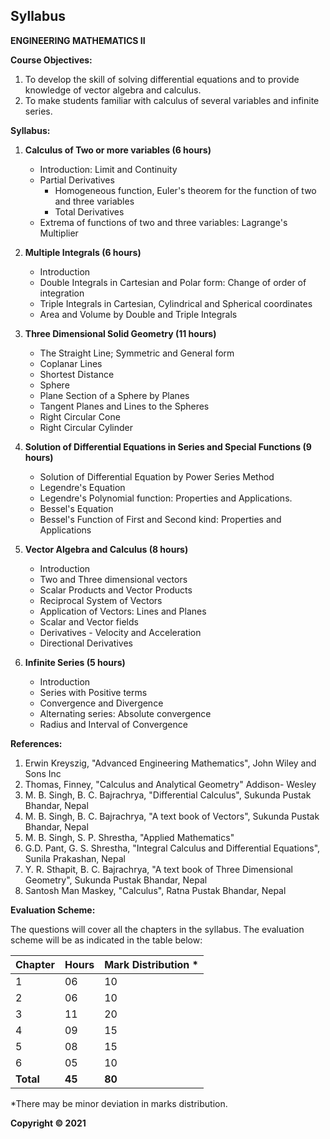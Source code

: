 ## Syllabus

**ENGINEERING MATHEMATICS II**

**Course Objectives:**

1. To develop the skill of solving differential equations and to provide knowledge of vector algebra and calculus.
2. To make students familiar with calculus of several variables and infinite series.

**Syllabus:**

1. **Calculus of Two or more variables (6 hours)**
   * Introduction: Limit and Continuity
   * Partial Derivatives
     * Homogeneous function, Euler's theorem for the function of two and three variables
     * Total Derivatives
   * Extrema of functions of two and three variables: Lagrange's Multiplier

2. **Multiple Integrals (6 hours)**
   * Introduction
   * Double Integrals in Cartesian and Polar form: Change of order of integration
   * Triple Integrals in Cartesian, Cylindrical and Spherical coordinates
   * Area and Volume by Double and Triple Integrals

3. **Three Dimensional Solid Geometry (11 hours)**
   * The Straight Line; Symmetric and General form
   * Coplanar Lines
   * Shortest Distance
   * Sphere
   * Plane Section of a Sphere by Planes
   * Tangent Planes and Lines to the Spheres
   * Right Circular Cone 
   * Right Circular Cylinder

4. **Solution of Differential Equations in Series and Special Functions (9 hours)**
   * Solution of Differential Equation by Power Series Method
   * Legendre's Equation
   * Legendre's Polynomial function: Properties and Applications.
   * Bessel's Equation
   * Bessel's Function of First and Second kind: Properties and Applications

5. **Vector Algebra and Calculus (8 hours)**
   * Introduction
   * Two and Three dimensional vectors
   * Scalar Products and Vector Products
   * Reciprocal System of Vectors
   * Application of Vectors: Lines and Planes
   * Scalar and Vector fields
   * Derivatives - Velocity and Acceleration
   * Directional Derivatives

6. **Infinite Series (5 hours)**
   * Introduction
   * Series with Positive terms
   * Convergence and Divergence 
   * Alternating series: Absolute convergence
   * Radius and Interval of Convergence

**References:**

1. Erwin Kreyszig, "Advanced Engineering Mathematics", John Wiley and Sons Inc
2. Thomas, Finney, "Calculus and Analytical Geometry" Addison- Wesley
3. M. B. Singh, B. C. Bajrachrya, "Differential Calculus", Sukunda Pustak Bhandar, Nepal
4. M. B. Singh, B. C. Bajrachrya, "A text book of Vectors", Sukunda Pustak Bhandar, Nepal
5. M. B. Singh, S. P. Shrestha, "Applied Mathematics"
6. G.D. Pant, G. S. Shrestha, "Integral Calculus and Differential Equations", Sunila Prakashan, Nepal
7. Y. R. Sthapit, B. C. Bajrachrya, "A text book of Three Dimensional Geometry", Sukunda Pustak Bhandar, Nepal
8. Santosh Man Maskey, "Calculus", Ratna Pustak Bhandar, Nepal

**Evaluation Scheme:**

The questions will cover all the chapters in the syllabus. The evaluation scheme will be as indicated in the table below:

| Chapter | Hours | Mark Distribution * |
|---|---|---|
| 1 | 06 | 10 |
| 2 | 06 | 10 |
| 3 | 11 | 20 |
| 4 | 09 | 15 |
| 5 | 08 | 15 |
| 6 | 05 | 10 |
| **Total** | **45** | **80** |

*There may be minor deviation in marks distribution.

**Copyright &copy; 2021** 
